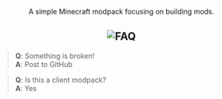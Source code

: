 <div align="center">

A simple Minecraft modpack focusing on building mods.

## ![FAQ](https://cdn.modrinth.com/data/cached_images/61d9ff892651490b2847357355541103cd8ae7f4.png)
<div align="left">

> **Q**: Something is broken!  
> **A**: Post to GitHub

> **Q**: Is this a client modpack?  
> **A**: Yes
